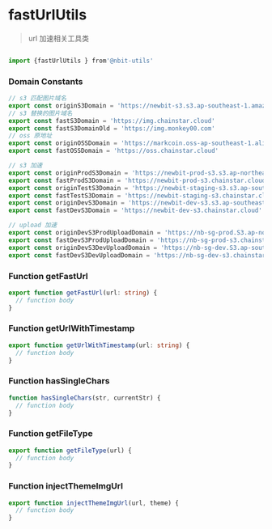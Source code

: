# fastUrlUtils

> url 加速相关工具类

```js

import {fastUrlUtils } from'@nbit-utils'
```

### Domain Constants

```typescript
// s3 匹配图片域名
export const originS3Domain = 'https://newbit-s3.s3.ap-southeast-1.amazonaws.com'
// s3 替换的图片域名
export const fastS3Domain = 'https://img.chainstar.cloud'
export const fastS3DomainOld = 'https://img.monkey00.com'
// oss 原地址
export const originOSSDomain = 'https://markcoin.oss-ap-southeast-1.aliyuncs.com'
export const fastOSSDomain = 'https://oss.chainstar.cloud'

// s3 加速
export const originProdS3Domain = 'https://newbit-prod-s3.s3.ap-northeast-1.amazonaws.com'
export const fastProdS3Domain = 'https://newbit-prod-s3.chainstar.cloud'
export const originTestS3Domain = 'https://newbit-staging-s3.s3.ap-southeast-1.amazonaws.com'
export const fastTestS3Domain = 'https://newbit-staging-s3.chainstar.cloud'
export const originDevS3Domain = 'https://newbit-dev-s3.s3.ap-southeast-1.amazonaws.com'
export const fastDevS3Domain = 'https://newbit-dev-s3.chainstar.cloud'

// upload 加速
export const originDevS3ProdUploadDomain = 'https://nb-sg-prod.S3.ap-northeast-1.amazonaws.com'
export const fastDevS3ProdUploadDomain = 'https://nb-sg-prod-s3.chainstar.cloud'
export const originDevS3DevUploadDomain = 'https://nb-sg-dev.S3.ap-southeast-1.amazonaws.com'
export const fastDevS3DevUploadDomain = 'https://nb-sg-dev-s3.chainstar.cloud'
```

### Function getFastUrl

```typescript
export function getFastUrl(url: string) {
  // function body
}
```

### Function getUrlWithTimestamp

```typescript
export function getUrlWithTimestamp(url: string) {
  // function body
}
```

### Function hasSingleChars

```typescript
function hasSingleChars(str, currentStr) {
  // function body
}
```

### Function getFileType

```typescript
export function getFileType(url) {
  // function body
}
```

### Function injectThemeImgUrl

```typescript
export function injectThemeImgUrl(url, theme) {
  // function body
}
```
